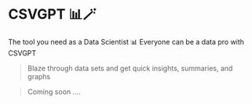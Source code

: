 # CSVGPT 📊🪄

The tool you need as a Data Scientist 📊
Everyone can be a data pro with CSVGPT

> Blaze through data sets and get quick insights, summaries, and graphs

> Coming soon ....
